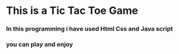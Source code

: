 # This is a Tic Tac Toe Game 
### In this programming i have used Html Css and Java script 
### you can play and enjoy 